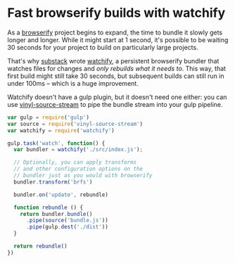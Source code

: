 # Fast browserify builds with watchify

As a [browserify](http://github.com/substack/node-browserify) project begins to
expand, the time to bundle it slowly gets longer and longer. While it might
start at 1 second, it's possible to be waiting 30 seconds for your project to
build on particularly large projects.

That's why [substack](http://github/substack) wrote
[watchify](http://github.com/substack/watchify), a persistent browserify
bundler that watches files for changes and *only rebuilds what it needs to*.
This way, that first build might still take 30 seconds, but subsequent builds
can still run in under 100ms – which is a huge improvement.

Watchify doesn't have a gulp plugin, but it doesn't need one either: you can
use [vinyl-source-stream](http://github.com/hughsk/vinyl-source-stream) to pipe
the bundle stream into your gulp pipeline.

``` javascript
var gulp = require('gulp')
var source = require('vinyl-source-stream')
var watchify = require('watchify')

gulp.task('watch', function() {
  var bundler = watchify('./src/index.js');

  // Optionally, you can apply transforms
  // and other configuration options on the
  // bundler just as you would with browserify
  bundler.transform('brfs')

  bundler.on('update', rebundle)

  function rebundle () {
    return bundler.bundle()
      .pipe(source('bundle.js'))
      .pipe(gulp.dest('./dist'))
  }

  return rebundle()
})
```
